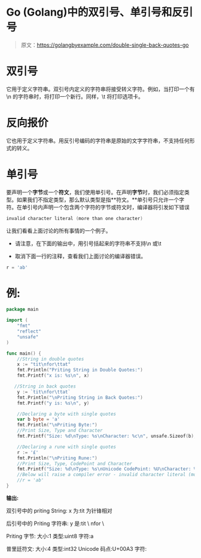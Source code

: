 # Go (Golang)中的双引号、单引号和反引号

> 原文：<https://golangbyexample.com/double-single-back-quotes-go>

# **双引号**

它用于定义字符串。双引号内定义的字符串将接受转义字符。例如，当打印一个有\n 的字符串时，将打印一个新行。同样，\t 将打印选项卡。

# **反向报价**

它也用于定义字符串。用反引号编码的字符串是原始的文字字符串，不支持任何形式的转义。

# **单引号**

要声明一个**字节**或一个**符文**，我们使用单引号。在声明**字节**时，我们必须指定类型。如果我们不指定类型，那么默认类型是指**符文。**单引号只允许一个字符。在单引号内声明一个包含两个字符的字节或符文时，编译器将引发如下错误

```go
invalid character literal (more than one character)
```

让我们看看上面讨论的所有事情的一个例子。

*   请注意，在下面的输出中，用引号括起来的字符串不支持\n 或\t

*   取消下面一行的注释，查看我们上面讨论的编译器错误。

```go
r = 'ab'
```

# **例:**

```go
package main

import (
    "fmt"
    "reflect"
    "unsafe"
)

func main() {
    //String in double quotes
    x := "tit\nfor\ttat"
    fmt.Println("Priting String in Double Quotes:")
    fmt.Printf("x is: %s\n", x)

   //String in back quotes
    y := `tit\nfor\ttat`
    fmt.Println("\nPriting String in Back Quotes:")
    fmt.Printf("y is: %s\n", y)

    //Declaring a byte with single quotes
    var b byte = 'a'
    fmt.Println("\nPriting Byte:")
    //Print Size, Type and Character
    fmt.Printf("Size: %d\nType: %s\nCharacter: %c\n", unsafe.Sizeof(b), reflect.TypeOf(b), b)

    //Declaring a rune with single quotes
    r := '£'
    fmt.Println("\nPriting Rune:")
    //Print Size, Type, CodePoint and Character
    fmt.Printf("Size: %d\nType: %s\nUnicode CodePoint: %U\nCharacter: %c\n", unsafe.Sizeof(r), reflect.TypeOf(r), r, r)
    //Below will raise a compiler error - invalid character literal (more than one character)
    //r = 'ab'
}
```

**输出:**

双引号中的 priting String:
x 为:tit
为针锋相对

后引号中的 Priting 字符串:
y 是:tit \ nfor \

Priting 字节:
大小:1
类型:uint8
字符:a

普里廷符文:
大小:4
类型:int32
Unicode 码点:U+00A3
字符: